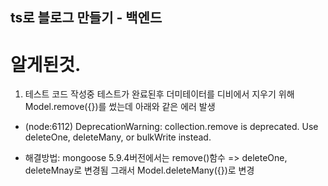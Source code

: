 ## ts로 블로그 만들기 - 백엔드

# 알게된것.

1. 테스트 코드 작성중 테스트가 완료된후 더미테이터를 디비에서 지우기 위해 Model.remove({})를 썼는데 아래와 같은 에러 발생

-   (node:6112) DeprecationWarning: collection.remove is deprecated. Use deleteOne, deleteMany, or bulkWrite instead.

-   해결방법: mongoose 5.9.4버전에서는 remove()함수 => deleteOne, deleteMnay로 변경됨 그래서 Model.deleteMany({})로 변경
